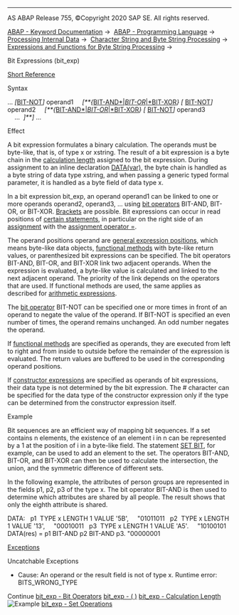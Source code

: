   

* * *

AS ABAP Release 755, ©Copyright 2020 SAP SE. All rights reserved.

[ABAP - Keyword Documentation](javascript:call_link\('abenabap.htm'\)) →  [ABAP - Programming Language](javascript:call_link\('abenabap_reference.htm'\)) →  [Processing Internal Data](javascript:call_link\('abenabap_data_working.htm'\)) →  [Character String and Byte String Processing](javascript:call_link\('abenabap_data_string.htm'\)) →  [Expressions and Functions for Byte String Processing](javascript:call_link\('abenbyte_processing_expr_func.htm'\)) → 

Bit Expressions (bit\_exp)

[Short Reference](javascript:call_link\('abenbit_exp_shortref.htm'\))

Syntax

... *\[*[BIT-NOT](javascript:call_link\('abenbit_operators.htm'\))*\]* operand1
    *\[**{*[BIT-AND*|*BIT-OR*|*BIT-XOR](javascript:call_link\('abenbit_operators.htm'\))*}* *\[* [BIT-NOT](javascript:call_link\('abenbit_operators.htm'\))*\]* operand2
    *\[**{*[BIT-AND*|*BIT-OR*|*BIT-XOR](javascript:call_link\('abenbit_operators.htm'\))*}* *\[* [BIT-NOT](javascript:call_link\('abenbit_operators.htm'\))*\]* operand3
    ...  *\]**\]* ...

Effect

A bit expression formulates a binary calculation. The operands must be byte-like, that is, of type x or xstring. The result of a bit expression is a byte chain in the [calculation length](javascript:call_link\('abenbitexp_length.htm'\)) assigned to the bit expression. During assignment to an inline declaration [DATA(var)](javascript:call_link\('abendata_inline.htm'\)), the byte chain is handled as a byte string of data type xstring, and when passing a generic typed formal parameter, it is handled as a byte field of data type x.

In a bit expression bit\_exp, an operand operand1 can be linked to one or more operands operand2, operand3, ... using [bit operators](javascript:call_link\('abenbit_operators.htm'\)) BIT-AND, BIT-OR, or BIT-XOR. [Brackets](javascript:call_link\('abenbit_brackets.htm'\)) are possible. Bit expressions can occur in read positions of [certain statements](javascript:call_link\('abenexpression_positions.htm'\)), in particular on the right side of an [assignment](javascript:call_link\('abenequals_bit_expr.htm'\)) with the [assignment operator \=](javascript:call_link\('abenequals_operator.htm'\)).

The operand positions operand are [general expression positions](javascript:call_link\('abengeneral_expr_position_glosry.htm'\) "Glossary Entry"), which means byte-like data objects, [functional methods](javascript:call_link\('abenfunctional_method_glosry.htm'\) "Glossary Entry") with byte-like return values, or parenthesized bit expressions can be specified. The bit operators BIT-AND, BIT-OR, and BIT-XOR link two adjacent operands. When the expression is evaluated, a byte-like value is calculated and linked to the next adjacent operand. The priority of the link depends on the operators that are used. If functional methods are used, the same applies as described for [arithmetic expressions](javascript:call_link\('abapcompute_arith.htm'\)).

The [bit operator](javascript:call_link\('abenbit_operators.htm'\)) BIT-NOT can be specified one or more times in front of an operand to negate the value of the operand. If BIT-NOT is specified an even number of times, the operand remains unchanged. An odd number negates the operand.

If [functional methods](javascript:call_link\('abenfunctional_method_glosry.htm'\) "Glossary Entry") are specified as operands, they are executed from left to right and from inside to outside before the remainder of the expression is evaluated. The return values are buffered to be used in the corresponding operand positions.

If [constructor expressions](javascript:call_link\('abenconstructor_expressions.htm'\)) are specified as operands of bit expressions, their data type is not determined by the bit expression. The # character can be specified for the data type of the constructor expression only if the type can be determined from the constructor expression itself.

Example

Bit sequences are an efficient way of mapping bit sequences. If a set contains n elements, the existence of an element i in n can be represented by a 1 at the position of i in a byte-like field. The statement [SET BIT](javascript:call_link\('abapset_bit.htm'\)), for example, can be used to add an element to the set. The operators BIT-AND, BIT-OR, and BIT-XOR can then be used to calculate the intersection, the union, and the symmetric difference of different sets.

In the following example, the attributes of person groups are represented in the fields p1, p2, p3 of the type x. The bit operator BIT-AND is then used to determine which attributes are shared by all people. The result shows that only the eighth attribute is shared.

DATA:
  p1  TYPE x LENGTH 1 VALUE '5B',     "01011011
  p2  TYPE x LENGTH 1 VALUE '13',     "00010011
  p3  TYPE x LENGTH 1 VALUE 'A5'.     "10100101
DATA(res) = p1 BIT-AND p2 BIT-AND p3. "00000001

[Exceptions](javascript:call_link\('abenabap_language_exceptions.htm'\))

Uncatchable Exceptions

-   Cause: An operand or the result field is not of type x.
    Runtime error: BITS\_WRONG\_TYPE
    

Continue
[bit\_exp - Bit Operators](javascript:call_link\('abenbit_operators.htm'\))
[bit\_exp - ( )](javascript:call_link\('abenbit_brackets.htm'\))
[bit\_exp - Calculation Length](javascript:call_link\('abenbitexp_length.htm'\))
![Example](exa.gif "Example") [bit\_exp - Set Operations](javascript:call_link\('abendata_bit_abexa.htm'\))